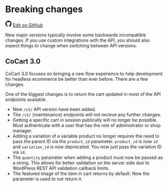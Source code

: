 # Breaking changes #

<img src="images/github.svg" width="20" height="20" alt="GitHub Mark Logo"> [Edit on GitHub](https://github.com/co-cart/co-cart-docs/blob/master/source/includes/cocart-v2/_breaking-changes.md)

New major versions typically involve some backwards incompatible changes. If you use custom integrations with the API, you should also expect things to change when switching between API versions.

## CoCart 3.0 ##

CoCart 3.0 focuses on bringing a new flow experience to help development for headless ecommerce be better than ever before. There are a few changes.

One of the biggest changes is to return the cart updated in most of the API endpoints available.

* New `/v2/` API version have been added.
* The `/v1/` (maintenance) endpoints will not recieve any further changes.
* Getting a specific cart in session publically will no longer be possible. Must authenticate with a user that has the role of administrator or shop manager.
* Adding a variation of a variable product no longer requires the need to pass the parent ID via the `product_id` parameter. `product_id` is now `id` and `variation_id` is now deprecated. You now just pass the variation ID via `id`.
* The `quantity` parameter when adding a product must now be passed as a string. This allows for better validation on the server side due to WordPress REST API validation callback limits.
* The featured image of the item in cart returns by default. Now the parameter is used to not return it.